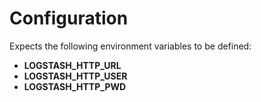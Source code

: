 # Configuration

Expects the following environment variables to be defined: 
- **LOGSTASH_HTTP_URL**
- **LOGSTASH_HTTP_USER**
- **LOGSTASH_HTTP_PWD**